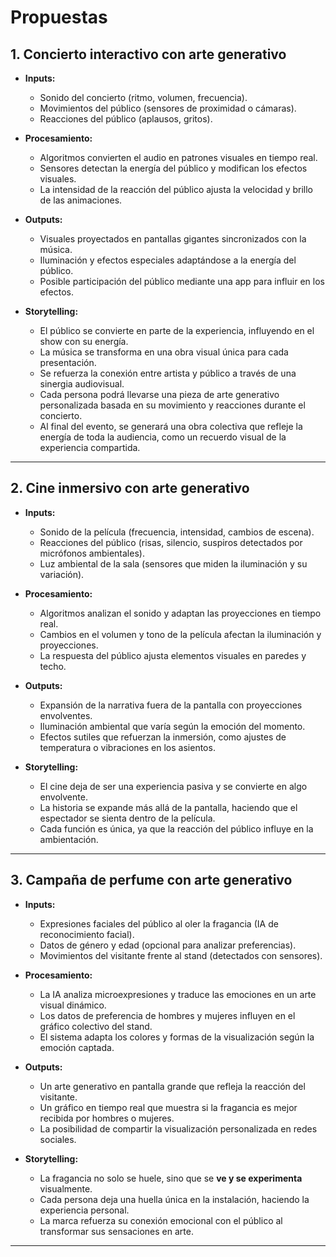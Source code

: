 #####
# Propuestas 



## **1. Concierto interactivo con arte generativo** 

- **Inputs:**  
  - Sonido del concierto (ritmo, volumen, frecuencia).  
  - Movimientos del público (sensores de proximidad o cámaras).  
  - Reacciones del público (aplausos, gritos).  

- **Procesamiento:**  
  - Algoritmos convierten el audio en patrones visuales en tiempo real.  
  - Sensores detectan la energía del público y modifican los efectos visuales.  
  - La intensidad de la reacción del público ajusta la velocidad y brillo de las animaciones.  

- **Outputs:**  
  - Visuales proyectados en pantallas gigantes sincronizados con la música.  
  - Iluminación y efectos especiales adaptándose a la energía del público.  
  - Posible participación del público mediante una app para influir en los efectos.  

- **Storytelling:**  
  - El público se convierte en parte de la experiencia, influyendo en el show con su energía.  
  - La música se transforma en una obra visual única para cada presentación.  
  - Se refuerza la conexión entre artista y público a través de una sinergia audiovisual.
  - Cada persona podrá llevarse una pieza de arte generativo personalizada basada en su movimiento y reacciones durante el concierto.
  - Al final del evento, se generará una obra colectiva que refleje la energía de toda la audiencia, como un recuerdo visual de la experiencia compartida.

---

## **2. Cine inmersivo con arte generativo**  

- **Inputs:**  
  - Sonido de la película (frecuencia, intensidad, cambios de escena).  
  - Reacciones del público (risas, silencio, suspiros detectados por micrófonos ambientales).  
  - Luz ambiental de la sala (sensores que miden la iluminación y su variación).  

- **Procesamiento:**  
  - Algoritmos analizan el sonido y adaptan las proyecciones en tiempo real.  
  - Cambios en el volumen y tono de la película afectan la iluminación y proyecciones.  
  - La respuesta del público ajusta elementos visuales en paredes y techo.  

- **Outputs:**  
  - Expansión de la narrativa fuera de la pantalla con proyecciones envolventes.  
  - Iluminación ambiental que varía según la emoción del momento.  
  - Efectos sutiles que refuerzan la inmersión, como ajustes de temperatura o vibraciones en los asientos.  

- **Storytelling:**  
  - El cine deja de ser una experiencia pasiva y se convierte en algo envolvente.  
  - La historia se expande más allá de la pantalla, haciendo que el espectador se sienta dentro de la película.  
  - Cada función es única, ya que la reacción del público influye en la ambientación.  

---

## **3. Campaña de perfume con arte generativo**   

- **Inputs:**  
  - Expresiones faciales del público al oler la fragancia (IA de reconocimiento facial).  
  - Datos de género y edad (opcional para analizar preferencias).  
  - Movimientos del visitante frente al stand (detectados con sensores).  

- **Procesamiento:**  
  - La IA analiza microexpresiones y traduce las emociones en un arte visual dinámico.  
  - Los datos de preferencia de hombres y mujeres influyen en el gráfico colectivo del stand.  
  - El sistema adapta los colores y formas de la visualización según la emoción captada.  

- **Outputs:**  
  - Un arte generativo en pantalla grande que refleja la reacción del visitante.  
  - Un gráfico en tiempo real que muestra si la fragancia es mejor recibida por hombres o mujeres.  
  - La posibilidad de compartir la visualización personalizada en redes sociales.  

- **Storytelling:**  
  - La fragancia no solo se huele, sino que se **ve y se experimenta** visualmente.  
  - Cada persona deja una huella única en la instalación, haciendo la experiencia personal.  
  - La marca refuerza su conexión emocional con el público al transformar sus sensaciones en arte.  

---

